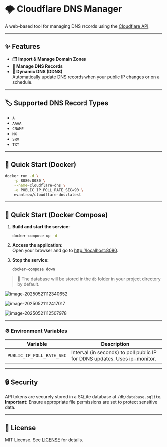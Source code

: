 # 🌩️ Cloudflare DNS Manager

A web-based tool for managing DNS records using the [Cloudflare API](https://developers.cloudflare.com/api).

---

## ✨ Features

- **🗂️ Import & Manage Domain Zones**
- **📝 Manage DNS Records**
- **🔄 Dynamic DNS (DDNS)**  
  Automatically update DNS records when your public IP changes or on a schedule.

---

## 🏷️ Supported DNS Record Types

- `A`
- `AAAA`
- `CNAME`
- `MX`
- `SRV`
- `TXT`

---

## 🚀 Quick Start (Docker)

```bash
docker run -d \
    -p 8080:8080 \
    --name=cloudflare-dns \
    -e PUBLIC_IP_POLL_RATE_SEC=90 \
    evantrow/cloudflare-dns:latest
```

---

## 🐳 Quick Start (Docker Compose)

1. **Build and start the service:**  
    ```bash
    docker-compose up -d
    ```

2. **Access the application:**  
   Open your browser and go to [http://localhost:8080](http://localhost:8080).

3. **Stop the service:**  
    ```bash
    docker-compose down
    ```

> 💾 The database will be stored in the `db` folder in your project directory by default.

![image-20250521112340652](https://p.ipic.vip/hxfp60.png)

![image-20250521112417017](https://p.ipic.vip/v7wbn5.png)

![image-20250521112507978](https://p.ipic.vip/2dauhl.png)

---

### ⚙️ Environment Variables

| Variable                  | Description                                                                                                             |
|---------------------------|-------------------------------------------------------------------------------------------------------------------------|
| `PUBLIC_IP_POLL_RATE_SEC` | Interval (in seconds) to poll public IP for DDNS updates. Uses [ip-monitor](https://github.com/J-Chaniotis/ip-monitor). |

---

## 🔒 Security

API tokens are securely stored in a SQLite database at `/db/database.sqlite`.  
**Important:** Ensure appropriate file permissions are set to protect sensitive data.

---

## 📄 License

MIT License. See [LICENSE](./LICENSE) for details.
